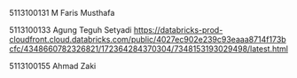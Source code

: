 5113100131 M Faris Musthafa

5113100133 Agung Teguh Setyadi https://databricks-prod-cloudfront.cloud.databricks.com/public/4027ec902e239c93eaaa8714f173bcfc/4348660782326821/172364284370304/7348153193029498/latest.html

5113100155 Ahmad Zaki
